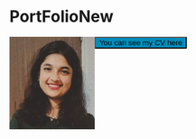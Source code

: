 # PortFolioNew
<div>
  <div >
    <img src="PPhoto.png" border_radius="50%" style="width: 30%; height: 30%;float:left;>
  </div>
  <div>
  <h2> Hi, I am Puspita </h2>
    <a href="https://githubpusp.github.io/PortFolioNew/">
     <button type="button" style="background-color: #008CBA;">You can see my CV here</button>
    </a>
    
  </div>
</div>
